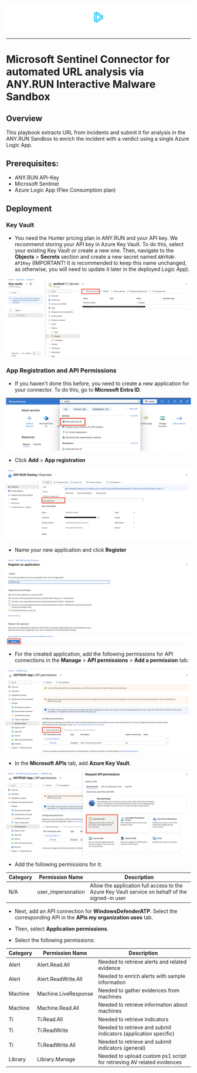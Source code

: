 <p align="center">
    <a href="#readme">
        <img alt="ANY.RUN logo" src="https://raw.githubusercontent.com/anyrun/anyrun-sdk/b3dfde1d3aa018d0a1c3b5d0fa8aaa652e80d883/static/logo.svg">
    </a>
</p>

______________________________________________________________________

# Microsoft Sentinel Connector for automated URL analysis via ANY.RUN Interactive Malware Sandbox

## Overview

This playbook extracts URL from incidents and submit it for analysis in the ANY.RUN Sandbox to enrich the incident with a verdict using a single Azure Logic App.

## Prerequisites:
- ANY.RUN API-Key
- Microsoft Sentinel
- Azure Logic App (Flex Consumption plan) 

## Deployment

### Key Vault

- You need the Hunter pricing plan in ANY.RUN and your API key. We recommend storing your API key in Azure Key Vault. To do this, select your existing Key Vault or create a new one. Then, navigate to the **Objects** > **Secrets** section and create a new secret named `ANYRUN-APIKey` (IMPORTANT! It is recommended to keep this name unchanged, as otherwise, you will need to update it later in the deployed Logic App).

![key_vault](images/001.png)

### App Registration and API Permissions

- If you haven't done this before, you need to create a new application for your connector. To do this, go to **Microsoft Entra ID**.

![entra_id](images/002.png)

- Click **Add** > **App registration**

![app_registration](images/003.png)

- Name your new application and click **Register**

![register_app](images/004.png)

- For the created application, add the following permissions for API connections in the **Manage** > **API permissions** > **Add a permission** tab:

![add_permission](images/007.png)

- In the **Microsoft APIs** tab, add **Azure Key Vault**.

![add_vault_permission](images/005.png)

- Add the following permissions for it:

| Category | Permission Name   | Description                                                                 |
|----------|-------------------|-----------------------------------------------------------------------------|
| N/A      | user_impersonation | Allow the application full access to the Azure Key Vault service on behalf of the signed-in user |

- Next, add an API connection for **WindowsDefenderATP**. Select the corresponding API in the **APIs my organization uses** tab.

- Then, select **Application permissions**.

- Select the following permissions:

| Category | Permission Name    | Description                                                                 |
|----------|--------------------|-----------------------------------------------------------------------------|
| Alert    | Alert.Read.All     | Needed to retrieve alerts and related evidence                              |
| Alert    | Alert.ReadWrite.All| Needed to enrich alerts with sample information                             |
| Machine  | Machine.LiveResponse | Needed to gather evidences from machines                                  |
| Machine  | Machine.Read.All   | Needed to retrieve information about machines                               |
| Ti       | Ti.Read.All        | Needed to retrieve indicators                                               |
| Ti       | Ti.ReadWrite       | Needed to retrieve and submit indicators (application specific)             |
| Ti       | Ti.ReadWrite.All   | Needed to retrieve and submit indicators (general)                          |
| Library  | Library.Manage     | Needed to upload custom ps1 script for retrieving AV related evidences     |
